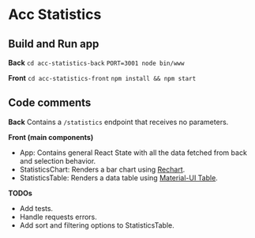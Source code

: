 # Acc Statistics

## Build and Run app

**Back**
`cd acc-statistics-back`
`PORT=3001 node bin/www`

**Front**
`cd acc-statistics-front`
`npm install && npm start`

## Code comments

**Back**
Contains a `/statistics` endpoint that receives no parameters.

**Front (main components)**

- App: Contains general React State with all the data fetched from back and selection behavior.
- StatisticsChart: Renders a bar chart using [Rechart](http://recharts.org/).
- StatisticsTable: Renders a data table using [Material-UI Table](https://material-ui.com/components/tables/).

**TODOs**

- Add tests.
- Handle requests errors.
- Add sort and filtering options to StatisticsTable.
